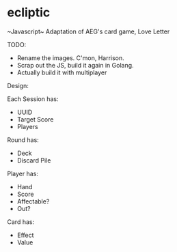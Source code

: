 # ecliptic
~Javascript~ Adaptation of AEG's card game, Love Letter

TODO: 
- Rename the images.  C'mon, Harrison.
- Scrap out the JS, build it again in Golang. 
- Actually build it with multiplayer


Design:

Each Session has:
- UUID
- Target Score
- Players

Round has:
- Deck
- Discard Pile

Player has:
- Hand
- Score
- Affectable?
- Out?

Card has:
- Effect
- Value